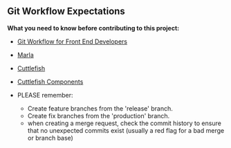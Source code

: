 ## Git Workflow Expectations

**What you need to know before contributing to this project:**
- [Git Workflow for Front End Developers](https://clearlink.bloomfire.com/posts/1343602-git-workflow-for-front-end-developers)
- [Marla](https://github.com/clearlink/marla)
- [Cuttlefish](https://github.com/clearlink/cuttlefish)
- [Cuttlefish Components](https://clearlink.cuttlefish.com)
    
- PLEASE remember:  
  - Create feature branches from the 'release' branch.
  - Create fix branches from the 'production' branch.
  - when creating a merge request, check the commit history to ensure that no 
    unexpected commits exist (usually a red flag for a bad merge or branch base)
